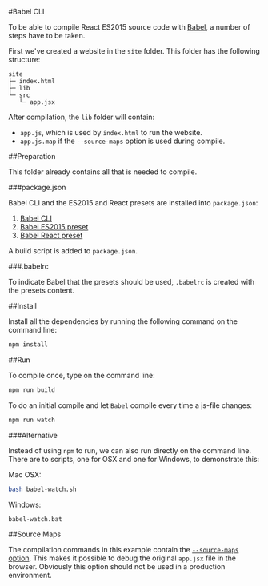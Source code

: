 #Babel CLI

To be able to compile React ES2015 source code with [Babel](http://babeljs.io), a number of steps have to be taken.

First we've created a website in the `site` folder. This folder has the following structure:
```
site
├─ index.html
├─ lib
└─ src
   └─ app.jsx
```

After compilation, the `lib` folder will contain:
* `app.js`, which is used by `index.html` to run the website.
* `app.js.map` if the `--source-maps` option is used during compile.

##Preparation

This folder already contains all that is needed to compile.

###package.json

Babel CLI and the ES2015 and React presets are installed into `package.json`:

1. [Babel CLI](http://babeljs.io/docs/setup/#babel_cli)
2. [Babel ES2015 preset](http://babeljs.io/docs/plugins/preset-es2015/)
3. [Babel React preset](http://babeljs.io/docs/plugins/preset-react/)

A build script is added to `package.json`.

###.babelrc

To indicate Babel that the presets should be used, `.babelrc` is created with the presets content.

##Install

Install all the dependencies by running the following command on the command line:
```sh
npm install
```

##Run

To compile once, type on the command line:
```sh
npm run build
```

To do an initial compile and let `Babel` compile every time a js-file changes:
```sh
npm run watch
```

###Alternative

Instead of using `npm` to run, we can also run directly on the command line. There are to scripts, one for OSX and one for Windows, to demonstrate this:

Mac OSX:
```sh
bash babel-watch.sh
```

Windows:
```bat
babel-watch.bat
```

##Source Maps

The compilation commands in this example contain the [`--source-maps` option](https://babeljs.io/docs/usage/cli/#compile-with-source-maps). This makes it possible to debug the original `app.jsx` file in the browser. Obviously this option should not be used in a production environment.

